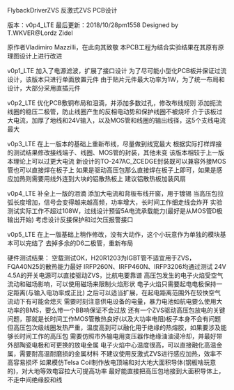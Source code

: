 FlybackDriverZVS 反激式ZVS PCB设计

版本：v0p4_LTE
最后更新：2018/10/28pm1558
Designed by T.WKVER@Lordz Zidel

原作者Vladimiro Mazzilli，在此向其致敬
本PCB工程为结合实验结果在其原有原理图设计上进行改进

v0p1_LTE 加入了电源滤波，扩展了接口设计
为了尽可能小型化PCB板并保证过流设计，该版本只进行单面放置元件
由于贴片元件最大功率为1W，为了统一布局和设计，大部分采用直插元件

v0p2_LTE 优化PCB敷铜布局和泪滴，并添加多数过孔，修改布线规则
添加扼流线圈的稳压二极管，防止线圈产生的反相电动势和保护线圈不被烧坏
介于该板过大电流，加厚了地线和24V输入，以及MOS管和线圈的输出线径，这5个支线电流最大

v0p3_LTE 在上一版本的基础上重新布线，尽量做到线宽最大
根据实际打样焊接的测试结果修改接线端子、线圈、MOS管的封装，其他未变
该版本相较于上一版本理论上可以过更大电流
新设计的TO-247AC_ZCEDGE封装既可以兼容外接MOS管也可以直接焊在板子上
如果是驱动高压包那么直接焊在板子上即可，如果是感应加热则需要用线外连到大块的铝散热板上
建议铝散热板加装风扇

v0p4_LTE 补全上一版的泪滴
添加大电流和背板布线开窗，用于镀锡
当高压包拉弧长度增加，信号会变得越来越高频，功率增大，长时间工作细走线会炸开
实验测试实际工作不超过108W，过线设计预留5A电流承载能力(最好是从MOS管D极输出开始)
考虑设计反接保护和过欠压报警接口

v0p5_LTE 在上一版基础上稍作修改，没有大动作，这个小玩意作为单独的模块基本可以完结了
去掉多余的D6二极管，重新布局

硬件测试结果：
空载测试OK，H20R1203为IGBT管不适宜用于ZVS，FQA40N25的散热能力最好
IRFP260N、IRFP460N、IRFP3206均通过测试
24V 4.5A的开关电源可以直接驱动ZVS，比航电要靠谱
高压包发生的电子火焰受空气流动和磁场影响，可以使用磁场来限制火焰形状
电子火焰只需要起电电极保持一定距离(与输入电功率成正比)
之后可以适当扩展，在起电距离范围外在较快空气流动下有可能会熄灭
需要时刻注意供电设备的电量，暴力电池如航电要么使用大功率的BMS，要么带一个BB响保证不会过放
还有一个ZVS驱动高压包放电的关键问题，那就是长时间工作MOS管散热良好(以及大功率电阻)板子本身不会有问题
但高压包次级线圈发热严重，温度高到可以融化用于绝缘的热熔胶，如果要涉及能够长时间工作的高压包
需要仿照市外输电用变压器作绝缘油油浸冷却，并最好带外部陶瓷电极和可更换的放电金属
电子火焰中心温度很高，可以直接融化高温金属，需要耐高温耐磨损的金属材料
不建议使用反激式ZVS进行感应加热，效率不高容易损坏
如果模仿Telsa Coil制作放电顶端和对大地大面积导体(钢板啥玩意的)，对大地等效电容拉大可提高功率
最好能直接把高压包地接到大面积导体上，不走中间绝缘胶和线
